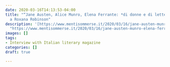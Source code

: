 ```yaml
---
date: 2020-03-16T14:13:53-04:00
title: "“Jane Austen, Alice Munro, Elena Ferrante: *di donne e di letteratura*: intervista
  a Roxana Robinson"
description: '[https://www.mentisommerse.it/2020/03/16/jane-austen-munro-elena-ferrante/?fbclid=IwAR1U2Z2NHAVeiMu0DE3kGv1y3QrSo5qHnEhQ6OdRPfWJanvKoeqRZOFUyiI](https://www.mentisommerse.it/2020/03/16/jane-austen-munro-elena-ferrante/?fbclid=IwAR1U2Z2NHAVeiMu0DE3kGv1y3QrSo5qHnEhQ6OdRPfWJanvKoeqRZOFUyiI
  "https://www.mentisommerse.it/2020/03/16/jane-austen-munro-elena-ferrante/?fbclid=IwAR1U2Z2NHAVeiMu0DE3kGv1y3QrSo5qHnEhQ6OdRPfWJanvKoeqRZOFUyiI")'
images: []
tags:
- Interview with Italian literary magazine
categories: []
draft: true

---
```


